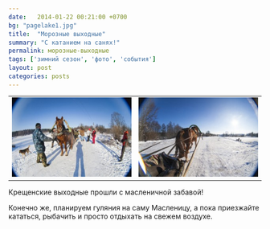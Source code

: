 ```yaml
---
date:   2014-01-22 00:21:00 +0700
bg: "pagelake1.jpg"
title:  "Морозные выходные"
summary: "С катанием на санях!"  
permalink: морозные-выходные
tags: ['зимний сезон', 'фото', 'события']
layout: post
categories: posts
---
```


|  |  |
|--|--|
|![](/wp-content/uploads/2014/01/2014_vadochyshcha_horse01-300x200.jpg) | ![](/wp-content/uploads/2014/01/2014_vadochyshcha_horse2-300x200.jpg)|

Крещенские выходные прошли с масленичной забавой!

Конечно же, планируем гуляния на саму Масленицу, а пока приезжайте кататься, рыбачить и просто отдыхать на свежем воздухе.
